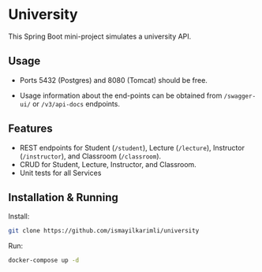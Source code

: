 # University

This Spring Boot mini-project simulates a university API.

## Usage
* Ports 5432 (Postgres) and 8080 (Tomcat) should be free.

* Usage information about the end-points can be obtained from ```/swagger-ui/``` or ```/v3/api-docs``` endpoints.

## Features
* REST endpoints for Student (```/student```), Lecture (```/lecture```), Instructor (```/instructor```), and Classroom (```/classroom```).
* CRUD for Student, Lecture, Instructor, and Classroom.
* Unit tests for all Services

## Installation & Running
Install:

```bash
git clone https://github.com/ismayilkarimli/university
```

Run:
```bash
docker-compose up -d
```
